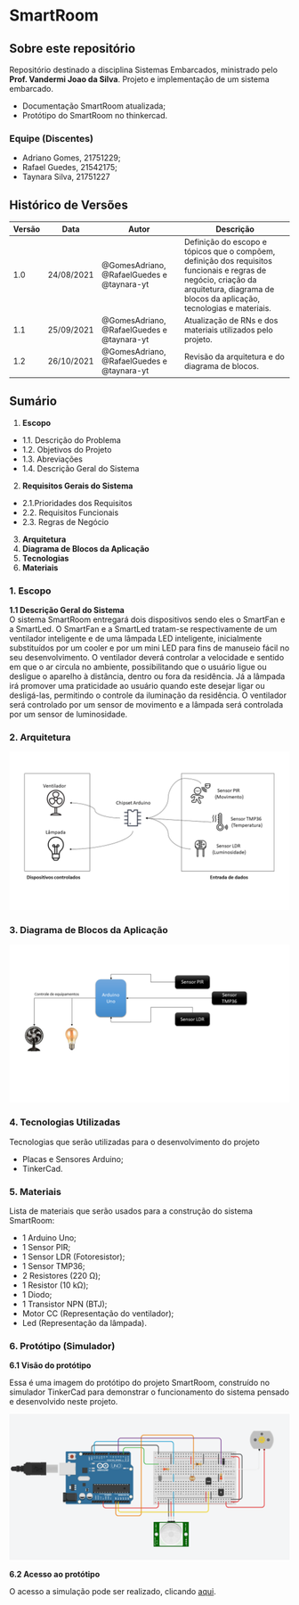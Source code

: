 # SmartRoom
## Sobre este repositório

Repositório destinado a disciplina Sistemas Embarcados, ministrado pelo **Prof. Vandermi Joao da Silva**.
Projeto e implementação de um sistema embarcado.
- Documentação SmartRoom atualizada;
- Protótipo do SmartRoom no thinkercad.

### Equipe (Discentes)

- Adriano Gomes, 21751229;
- Rafael Guedes, 21542175;
- Taynara Silva, 21751227

## Histórico de Versões
| Versão  |  Data  | Autor  |  Descrição  |
| ------------------- | ------------------- | ------------------- | ------------------- |
|  1.0 |  24/08/2021 | @GomesAdriano, @RafaelGuedes e @taynara-yt |  Definição do escopo e tópicos que o compõem, definição dos requisitos funcionais e regras de negócio, criação da arquitetura, diagrama de blocos da aplicação, tecnologias e materiais. |
|  1.1 |  25/09/2021 | @GomesAdriano, @RafaelGuedes e @taynara-yt |  Atualização de RNs e dos materiais utilizados pelo projeto.|
| 1.2  |  26/10/2021 |@GomesAdriano, @RafaelGuedes e @taynara-yt | Revisão da arquitetura e do diagrama de blocos. |


## Sumário
1.  **Escopo**
- 1.1. Descrição do Problema
- 1.2. Objetivos do Projeto
- 1.3. Abreviações
- 1.4. Descrição Geral do Sistema
2.  **Requisitos Gerais do Sistema**
- 2.1.Prioridades dos Requisitos
- 2.2. Requisitos Funcionais
- 2.3. Regras de Negócio
3. **Arquitetura**
4. **Diagrama de Blocos da Aplicação**
5. **Tecnologias**
6. **Materiais**


### 1.  Escopo

**1.1  Descrição Geral do Sistema**  
O sistema SmartRoom entregará dois dispositivos sendo eles o SmartFan e a SmartLed. O SmartFan e a SmartLed tratam-se respectivamente de um ventilador inteligente e de uma lâmpada LED inteligente, inicialmente substituídos por um cooler e por um mini LED para fins de manuseio fácil no seu desenvolvimento. O ventilador deverá controlar a velocidade e sentido em que o ar circula no ambiente, possibilitando que o usuário ligue ou desligue o aparelho à distância, dentro ou fora da residência. Já a lâmpada irá promover uma praticidade ao usuário quando este desejar ligar ou desligá-las, permitindo o controle da iluminação da residência. O ventilador será controlado por um sensor de movimento e a lâmpada será controlada por um sensor de luminosidade.

### 2. **Arquitetura**
![Arquitetura](/Imagens/arquitetura.png)

### 3. **Diagrama de Blocos da Aplicação**
![Diagrama](/Imagens/diagrama-de-blocos.png)


### 4. **Tecnologias Utilizadas**
Tecnologias que serão utilizadas para o desenvolvimento do projeto
- Placas e Sensores Arduino;
- TinkerCad.

### 5. **Materiais**
Lista de materiais que serão usados para a construção do sistema SmartRoom:
- 1 Arduino Uno;
- 1 Sensor PIR;
- 1 Sensor LDR (Fotoresistor);
- 1 Sensor TMP36;
- 2 Resistores (220 Ω);
- 1 Resistor (10 kΩ);
- 1 Diodo;
- 1 Transistor NPN (BTJ);
- Motor CC (Representação do ventilador);
- Led (Representação da lâmpada).

### 6. **Protótipo (Simulador)**

**6.1 Visão do protótipo**

Essa é uma imagem do protótipo do projeto SmartRoom, construído no simulador TinkerCad para demonstrar o funcionamento do sistema pensado e desenvolvido neste projeto.

![Prototipo](/Imagens/prototipo.png)

**6.2 Acesso ao protótipo**

O acesso a simulação pode ser realizado, clicando [aqui](https://www.tinkercad.com/things/btz7mZQobbM).



